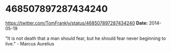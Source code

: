 # 468507897287434240
https://twitter.com/TomFrankly/status/468507897287434240
**Date:** 2014-05-19

"It is not death that a man should fear, but he should fear never beginning to live." - Marcus Aurelius
